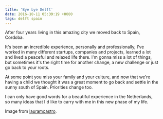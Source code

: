 ```yaml
---
title: 'Bye bye Delft'
date: 2016-10-11 05:39:19 +0000
tags: delft spain
---
```

After four years living in this amazing city we moved back to Spain, Cordoba.

It's been an incredible experience, personally and professionally, I've worked in many different startups, companies and projects, learned a lot and lived a peaceful and relaxed life there. I'm gonna miss a lot of things, but sometimes it's the right time for another change, a new challenge or just go back to your roots.

At some point you miss your family and your culture, and now that we're having a child we thought it was a great moment to go back and settle in the sunny south of Spain. Priorities change too.

I can only have good words for a beautiful experience in the Netherlands, so many ideas that I'd like to carry with me in this new phase of my life.

Image from [lauramcastro](https://www.flickr.com/photos/_luara_/5105049209/in/photolist-8M7HgP-9uN932-3RP4T4-dNeRRJ-78LimM-6cLJDB-6QWCxM-9uNa42-raMXAM-rsbyCH-soZz2n-6ePUhR-8pzemQ-78Q6WN-9uR3wQ-78Qbdy-6cQRmf-3RTb29-78QcEU-78LfiT-f525ny-78Qda3-78QfcL-78Q8QE-78LhGZ-78QaX7-78LmjH-9uR8oy-dNeR73-9uR4vj-9uN85g-pfC1T-4qDvCH-78LhXg-7r8NGc-5UgKy4-qiH4oW-2TqGh-78QerQ-9uQYTY-7Fi65m-78Qaf3-9uNaPp-prPJF-78Q7YE-7EASdg-6ZGrku-nFZU7g-78LnQ8-f4LRsx).
